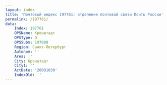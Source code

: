 ```yaml
---
layout: index
title: 'Почтовый индекс 197761: отделение почтовой связи Почты России'
permalink: /197761/
data:
    Index: 197761
    OPSName: Кронштадт
    OPSType: О
    OPSSubm: 197000
    Region: Санкт-Петербург
    Autonom: ''
    Area: ''
    City: Кронштадт
    City1: ''
    ActDate: '20091030'
    IndexOld: ''
---
```

